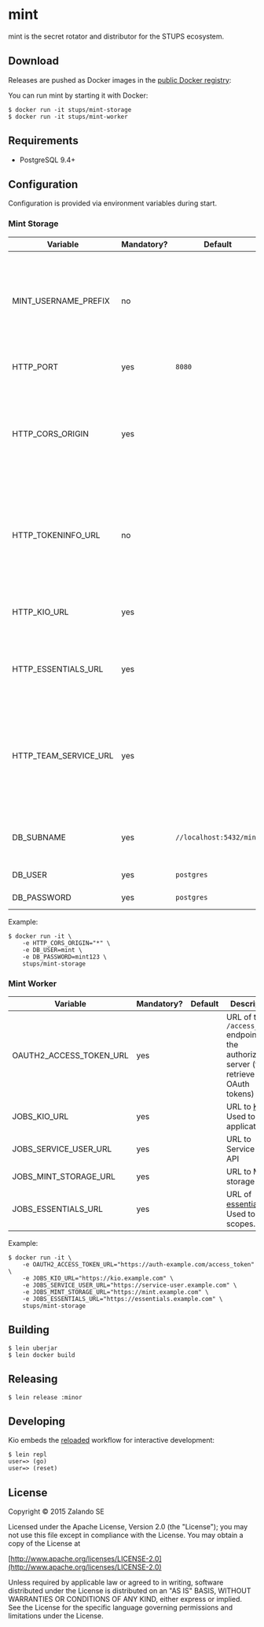 # mint

mint is the secret rotator and distributor for the STUPS ecosystem.

## Download

Releases are pushed as Docker images in the [public Docker registry](https://registry.hub.docker.com/u/stups/):

You can run mint by starting it with Docker:

    $ docker run -it stups/mint-storage
    $ docker run -it stups/mint-worker

## Requirements

* PostgreSQL 9.4+

## Configuration

Configuration is provided via environment variables during start.

### Mint Storage

Variable                | Mandatory? | Default                 | Description
----------------------- | ---------- | ----------------------- | -----------
MINT_USERNAME_PREFIX    | no         |                         | Prefix for the user id of the service user. E.g. app-id: `kio` and prefix: `stups_` will result in `stups_kio`
HTTP_PORT               | yes        | `8080`                  | TCP port to provide the HTTP API.
HTTP_CORS_ORIGIN        | yes        |                         | Domain for cross-origin JavaScript requests. If set, the Access-Control headers will be set.
HTTP_TOKENINFO_URL      | no         |                         | Mandatory to enable OAuth 2.0 security! Incoming access tokens will be verified using this endpoint
HTTP_KIO_URL            | yes        |                         | URL of [Kio](https://github.com/zalando-stups/kio). Will be used to verify app ids.
HTTP_ESSENTIALS_URL     | yes        |                         | URL of [essentials](https://github.com/zalando-stups/essentials). Will be used to verify scopes. 
HTTP_TEAM_SERVICE_URL   | yes        |                         | URL of the team API. Will be used to verify, that users may only edit their applications of their teams
DB_SUBNAME              | yes        | `//localhost:5432/mint` | JDBC connection information of your database.
DB_USER                 | yes        | `postgres`              | Database user.
DB_PASSWORD             | yes        | `postgres`              | Database password.

Example:

```
$ docker run -it \
    -e HTTP_CORS_ORIGIN="*" \
    -e DB_USER=mint \
    -e DB_PASSWORD=mint123 \
    stups/mint-storage
```

### Mint Worker

Variable                | Mandatory? | Default                 | Description
----------------------- | ---------- | ----------------------- | -----------
OAUTH2_ACCESS_TOKEN_URL | yes        |                         | URL of the `/access_token` endpoint of the authorization server (to retrieve OAuth tokens)
JOBS_KIO_URL            | yes        |                         | URL to [Kio](https://github.com/zalando-stups/kio). Used to verify applications.
JOBS_SERVICE_USER_URL   | yes        |                         | URL to Service User API
JOBS_MINT_STORAGE_URL   | yes        |                         | URL to Mint storage
JOBS_ESSENTIALS_URL     | yes        |                         | URL of [essentials](https://github.com/zalando-stups/essentials). Used to verify scopes.

Example:

~~~
$ docker run -it \
    -e OAUTH2_ACCESS_TOKEN_URL="https://auth-example.com/access_token" \
    -e JOBS_KIO_URL="https://kio.example.com" \
    -e JOBS_SERVICE_USER_URL="https://service-user.example.com" \
    -e JOBS_MINT_STORAGE_URL="https://mint.example.com" \
    -e JOBS_ESSENTIALS_URL="https://essentials.example.com" \
    stups/mint-storage
~~~

## Building

    $ lein uberjar
    $ lein docker build

## Releasing

    $ lein release :minor

## Developing

Kio embeds the [reloaded](http://thinkrelevance.com/blog/2013/06/04/clojure-workflow-reloaded) workflow for interactive
development:

    $ lein repl
    user=> (go)
    user=> (reset)

## License

Copyright © 2015 Zalando SE

Licensed under the Apache License, Version 2.0 (the "License");
you may not use this file except in compliance with the License.
You may obtain a copy of the License at

   [http://www.apache.org/licenses/LICENSE-2.0](http://www.apache.org/licenses/LICENSE-2.0)

Unless required by applicable law or agreed to in writing, software
distributed under the License is distributed on an "AS IS" BASIS,
WITHOUT WARRANTIES OR CONDITIONS OF ANY KIND, either express or implied.
See the License for the specific language governing permissions and
limitations under the License.
